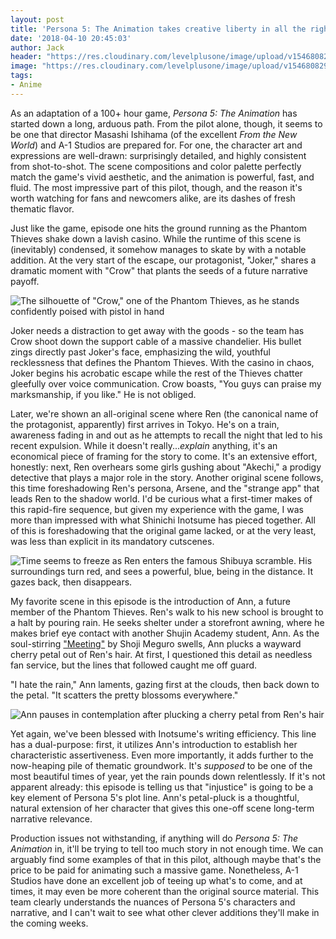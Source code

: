 ```yaml
---
layout: post
title: 'Persona 5: The Animation takes creative liberty in all the right ways'
date: '2018-04-10 20:45:03'
author: Jack
header: "https://res.cloudinary.com/levelplusone/image/upload/v1546808293/p5-animation-clipped_hezdrz.jpg"
image: "https://res.cloudinary.com/levelplusone/image/upload/v1546808293/p5-animation-clipped_hezdrz.jpg"
tags:
- Anime
---
```


As an adaptation of a 100+ hour game, *Persona 5: The Animation* has started  down a long, arduous path. From the pilot alone, though, it seems to be one that director Masashi Ishihama (of the excellent *From the New World*) and A-1 Studios are prepared for. For one, the character art and expressions are well-drawn: surprisingly detailed, and highly consistent from shot-to-shot. The scene compositions and color palette perfectly match the game's vivid aesthetic, and the animation is powerful, fast, and fluid. The most impressive part of this pilot, though, and the reason it's worth watching for fans and newcomers alike, are its dashes of fresh thematic flavor.

Just like the game, episode one hits the ground running as the Phantom Thieves shake down a lavish casino. While the runtime of this scene is (inevitably) condensed, it somehow manages to skate by with a notable addition. At the very start of the escape, our protagonist, "Joker," shares a dramatic moment with "Crow" that plants the seeds of a future narrative payoff.

![The silhouette of "Crow," one of the Phantom Thieves, as he stands confidently poised with pistol in hand](https://res.cloudinary.com/levelplusone/image/upload/v1523226040/p5-animation-akechi_be3rvu.jpg#full)

Joker needs a distraction to get away with the goods - so the team has Crow shoot down the support cable of a massive chandelier. His bullet zings directly past Joker's face, emphasizing the wild, youthful recklessness that defines the Phantom Thieves. With the casino in chaos, Joker begins his acrobatic escape while the rest of the Thieves chatter gleefully over voice communication. Crow boasts, "You guys can praise my marksmanship, if you like." He is not obliged.

Later, we're shown an all-original scene where Ren (the canonical name of the protagonist, apparently) first arrives in Tokyo. He's on a train, awareness fading in and out as he attempts to recall the night that led to his recent expulsion. While it doesn't really...*explain* anything, it's an economical piece of framing for the story to come. It's an extensive effort, honestly: next, Ren overhears some girls gushing about "Akechi," a prodigy detective that plays a major role in the story. Another original scene follows, this time foreshadowing Ren's persona, Arsene, and the "strange app" that leads Ren to the shadow world. I'd be curious what a first-timer makes of this rapid-fire sequence, but given my experience with the game, I was more than impressed with what Shinichi Inotsume has pieced together. All of this is foreshadowing that the original game lacked, or at the very least, was less than explicit in its mandatory cutscenes. 

![Time seems to freeze as Ren enters the famous Shibuya scramble. His surroundings turn red, and sees a powerful, blue, being in the distance. It gazes back, then disappears.](https://res.cloudinary.com/levelplusone/image/upload/v1523225353/p5-animation-ep1-2_wan89v.jpg#full)

My favorite scene in this episode is the introduction of Ann, a future member of the Phantom Thieves. Ren's walk to his new school is brought to a halt by pouring rain. He seeks shelter under a storefront awning, where he makes brief eye contact with another Shujin Academy student, Ann. As the soul-stirring ["Meeting"](https://itunes.apple.com/us/album/meeting/1226945984?i=1226946000) by Shoji Meguro swells, Ann plucks a wayward cherry petal out of Ren's hair. At first, I questioned this detail as needless fan service, but the lines that followed caught me off guard.

"I hate the rain," Ann laments, gazing first at the clouds, then back down to the petal. "It scatters the pretty blossoms everywhere." 

![Ann pauses in contemplation after plucking a cherry petal from Ren's hair](https://res.cloudinary.com/levelplusone/image/upload/v1523226040/p5-animation-ann_afydjz.jpg#full)

Yet again, we've been blessed with Inotsume's writing efficiency. This line has a dual-purpose: first, it utilizes Ann's introduction to establish her characteristic assertiveness. Even more importantly, it adds further to the now-heaping pile of thematic groundwork. It's *supposed* to be one of the most beautiful times of year, yet the rain pounds down relentlessly. If it's not apparent already: this episode is telling us that "injustice" is going to be a key element of Persona 5's plot line. Ann's petal-pluck is a thoughtful, natural extension of her character that gives this one-off scene long-term narrative relevance.

Production issues not withstanding, if anything will do *Persona 5: The Animation* in, it'll be trying to tell too much story in not enough time. We can arguably find some examples of that in this pilot, although maybe that's the price to be paid for animating such a massive game. Nonetheless, A-1 Studios have done an excellent job of teeing up what's to come, and at times, it may even be more coherent than the original source material. This team clearly understands the nuances of Persona 5's characters and narrative, and I can't wait to see what other clever additions they'll make in the coming weeks.